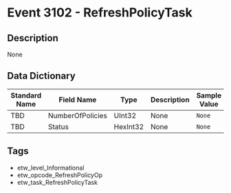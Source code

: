 # Event 3102 - RefreshPolicyTask

## Description
None

## Data Dictionary
|Standard Name|Field Name|Type|Description|Sample Value|
|---|---|---|---|---|
|TBD|NumberOfPolicies|UInt32|None|`None`|
|TBD|Status|HexInt32|None|`None`|

## Tags
* etw_level_Informational
* etw_opcode_RefreshPolicyOp
* etw_task_RefreshPolicyTask